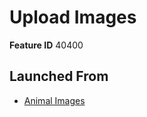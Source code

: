 # Upload Images

**Feature ID** 40400

## Launched From

- [Animal Images](Animal%20Images.md)











































































